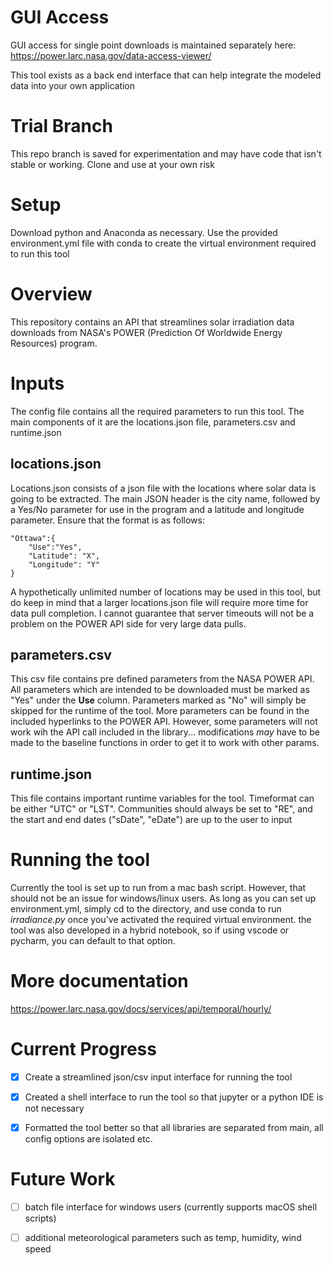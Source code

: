 # GUI Access

GUI access for single point downloads is maintained separately here: https://power.larc.nasa.gov/data-access-viewer/

This tool exists as a back end interface that can help integrate the modeled data into your own application

# Trial Branch

This repo branch is saved for experimentation and may have code that isn't stable or working. Clone and use at your own risk

# Setup

Download python and Anaconda as necessary. Use the provided environment.yml file with conda to create the virtual environment required to run this tool

# Overview

This repository contains an API that streamlines solar irradiation data downloads from NASA's POWER (Prediction Of Worldwide Energy Resources) program. 

# Inputs

The config file contains all the required parameters to run this tool. The main components of it are the locations.json file, parameters.csv and runtime.json

## locations.json

Locations.json consists of a json file with the locations where solar data is going to be extracted. The main JSON header is the city name, followed by a Yes/No parameter for use in the program and a latitude and longitude parameter. Ensure that the format is as follows:
```
"Ottawa":{
    "Use":"Yes",
    "Latitude": "X",
    "Longitude": "Y"
}
```
A hypothetically unlimited number of locations may be used in this tool, but do keep in mind that a larger locations.json file will require more time for data pull completion. I cannot guarantee that server timeouts will not be a problem on the POWER API side for very large data pulls.

## parameters.csv

This csv file contains pre defined parameters from the NASA POWER API. All parameters which are intended to be downloaded must be marked as "Yes" under the **Use** column. Parameters marked as "No" will simply be skipped for the runtime of the tool. More parameters can be found in the included hyperlinks to the POWER API. However, some parameters will not work wih the API call included in the library... modifications *may* have to be made to the baseline functions in order to get it to work with other params.

## runtime.json

This file contains important runtime variables for the tool. Timeformat can be either "UTC" or "LST". Communities should always be set to "RE", and the start and end dates ("sDate", "eDate") are up to the user to input

# Running the tool

Currently the tool is set up to run from a mac bash script. However, that should not be an issue for windows/linux users. As long as you can set up environment.yml, simply cd to the directory, and use conda to run *irradiance.py* once you've activated the required virtual environment. the tool was also developed in a hybrid notebook, so if using vscode or pycharm, you can default to that option. 

# More documentation

https://power.larc.nasa.gov/docs/services/api/temporal/hourly/

# Current Progress
- [x] Create a streamlined json/csv input interface for running the tool

- [x] Created a shell interface to run the tool so that jupyter or a python IDE is not necessary

- [x] Formatted the tool better so that all libraries are separated from main, all config options are isolated etc.  

# Future Work

- [ ] batch file interface for windows users (currently supports macOS shell scripts)

- [ ] additional meteorological parameters such as temp, humidity, wind speed